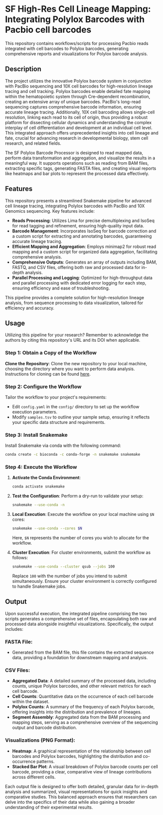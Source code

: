 # SF High-Res Cell Lineage Mapping: Integrating Polylox Barcodes with Pacbio cell barcodes

This repository contains workflows/scripts for processing Pacbio reads integrated with cell barcodes to Polylox barcodes, generating comprehensive reports and visualizations for Polylox barcode analysis.

## Description
The project utilizes the innovative Polylox barcode system in conjunction with PacBio sequencing and 10X cell barcodes for high-resolution lineage tracing and cell tracking. Polylox barcodes enable detailed fate mapping within the hematopoietic system through Cre-dependent recombination, creating an extensive array of unique barcodes. PacBio's long-read sequencing captures comprehensive barcode information, ensuring accurate lineage tracing. Additionally, 10X cell barcoding allows single-cell resolution, linking each read to its cell of origin, thus providing a robust platform for dissecting cellular dynamics and understanding the complex interplay of cell differentiation and development at an individual cell level. This integrated approach offers unprecedented insights into cell lineage and fate, crucial for advancing research in developmental biology, stem cell research, and related fields.

The SF Polylox Barcode Processor is designed to read mapped data, perform data transformation and aggregation, and visualize the results in a meaningful way. It supports operations such as reading from BAM files, extracting specific tags, generating FASTA files, and creating visual reports like heatmaps and bar plots to represent the processed data effectively.

## Features
This repository presents a streamlined Snakemake pipeline for advanced cell lineage tracing, integrating Polylox barcodes with PacBio and 10X Genomics sequencing. Key features include:

- **Reads Processing**: Utilizes Lima for precise demultiplexing and IsoSeq for read tagging and refinement, ensuring high-quality input data.
- **Barcode Management**: Incorporates IsoSeq for barcode correction and a custom script for extracting and annotating barcodes, guaranteeing accurate lineage tracing.
- **Efficient Mapping and Aggregation**: Employs minimap2 for robust read mapping and a custom script for organized data aggregation, facilitating comprehensive analysis.
- **Comprehensive Outputs**: Generates an array of outputs including BAM, FASTQ, and CSV files, offering both raw and processed data for in-depth analysis.
- **Parallel Processing and Logging**: Optimized for high-throughput data and parallel processing with dedicated error logging for each step, ensuring efficiency and ease of troubleshooting.

This pipeline provides a complete solution for high-resolution lineage analysis, from sequence processing to data visualization, tailored for efficiency and accuracy.

## Usage
Utilizing this pipeline for your research? Remember to acknowledge the authors by citing this repository's URL and its DOI when applicable.

### Step 1: Obtain a Copy of the Workflow

 **Clone the Repository**: Clone the new repository to your local machine, choosing the directory where you want to perform data analysis. Instructions for cloning can be found [here](https://help.github.com/en/articles/cloning-a-repository).

### Step 2: Configure the Workflow
Tailor the workflow to your project's requirements:
- Edit `config.yaml` in the `config/` directory to set up the workflow execution parameters.
- Modify `samples.tsv` to outline your sample setup, ensuring it reflects your specific data structure and requirements.

### Step 3: Install Snakemake
Install Snakemake via conda with the following command:
```bash
conda create -c bioconda -c conda-forge -n snakemake snakemake
```
### Step 4: Execute the Workflow

1. **Activate the Conda Environment**:
    ```bash
    conda activate snakemake
    ```

2. **Test the Configuration**:
    Perform a dry-run to validate your setup:
    ```bash
    snakemake --use-conda -n
    ```

3. **Local Execution**:
    Execute the workflow on your local machine using `$N` cores:
    ```bash
    snakemake --use-conda --cores $N
    ```
    Here, `$N` represents the number of cores you wish to allocate for the workflow.

4. **Cluster Execution**:
    For cluster environments, submit the workflow as follows:
    ```bash
    snakemake --use-conda --cluster qsub --jobs 100
    ```
    Replace `100` with the number of jobs you intend to submit simultaneously. Ensure your cluster environment is correctly configured to handle Snakemake jobs.

## Output

Upon successful execution, the integrated pipeline comprising the two scripts generates a comprehensive set of files, encapsulating both raw and processed data alongside insightful visualizations. Specifically, the output includes:

### FASTA File:
- Generated from the BAM file, this file contains the extracted sequence data, providing a foundation for downstream mapping and analysis.

### CSV Files:
- **Aggregated Data**: A detailed summary of the processed data, including counts, unique Polylox barcodes, and other relevant metrics for each cell barcode.
- **Cell Counts**: Quantitative data on the occurrence of each cell barcode within the dataset.
- **Polylox Counts**: A summary of the frequency of each Polylox barcode, offering insights into the distribution and prevalence of lineages.
- **Segment Assembly**: Aggregated data from the BAM processing and mapping steps, serving as a comprehensive overview of the sequencing output and barcode distribution.

### Visualizations (PNG Format):
- **Heatmap**: A graphical representation of the relationship between cell barcodes and Polylox barcodes, highlighting the distribution and co-occurrence patterns.
- **Stacked Bar Plot**: A visual breakdown of Polylox barcode counts per cell barcode, providing a clear, comparative view of lineage contributions across different cells.

Each output file is designed to offer both detailed, granular data for in-depth analysis and summarized, visual representations for quick insights and comparative studies. This balanced approach ensures that researchers can delve into the specifics of their data while also gaining a broader understanding of their experimental results.